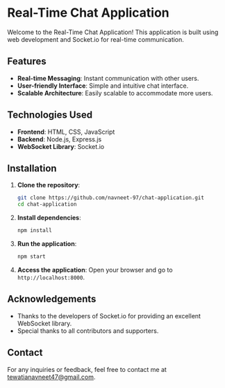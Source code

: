 # Real-Time Chat Application

Welcome to the Real-Time Chat Application! This application is built using web development and Socket.io for real-time communication.

## Features

- **Real-time Messaging**: Instant communication with other users.
- **User-friendly Interface**: Simple and intuitive chat interface.
- **Scalable Architecture**: Easily scalable to accommodate more users.

## Technologies Used

- **Frontend**: HTML, CSS, JavaScript
- **Backend**: Node.js, Express.js
- **WebSocket Library**: Socket.io

## Installation

1. **Clone the repository**:
    ```bash
    git clone https://github.com/navneet-97/chat-application.git
    cd chat-application
    ```

2. **Install dependencies**:
    ```bash
    npm install
    ```

3. **Run the application**:
    ```bash
    npm start
    ```

4. **Access the application**:
    Open your browser and go to `http://localhost:8000`.


## Acknowledgements

- Thanks to the developers of Socket.io for providing an excellent WebSocket library.
- Special thanks to all contributors and supporters.

## Contact

For any inquiries or feedback, feel free to contact me at [tewatianavneet47@gmail.com](mailto:tewatianavneet47@gmail.com).


